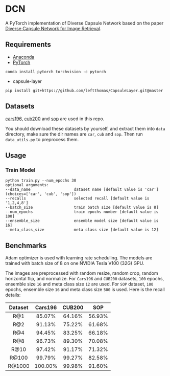 # DCN
A PyTorch implementation of Diverse Capsule Network based on the paper [Diverse Capsule Network for Image Retrieval]().

## Requirements
- [Anaconda](https://www.anaconda.com/download/)
- [PyTorch](https://pytorch.org)
```
conda install pytorch torchvision -c pytorch
```
- capsule-layer
```
pip install git+https://github.com/leftthomas/CapsuleLayer.git@master
```

## Datasets
[cars196](http://ai.stanford.edu/~jkrause/cars/car_dataset.html), [cub200](http://www.vision.caltech.edu/visipedia/CUB-200-2011.html)
and [sop](http://cvgl.stanford.edu/projects/lifted_struct/) are used in this repo.

You should download these datasets by yourself, and extract them into `data` directory, make sure the dir names are 
`car`, `cub` and `sop`. Then run `data_utils.py` to preprocess them.

## Usage
### Train Model
```
python train.py --num_epochs 30
optional arguments:
--data_name                   dataset name [default value is 'car'](choices=['car', 'cub', 'sop'])
--recalls                     selected recall [default value is '1,2,4,8']
--batch_size                  train batch size [default value is 8]
--num_epochs                  train epochs number [default value is 100]
--ensemble_size               ensemble model size [default value is 16]
--meta_class_size             meta class size [default value is 12]
```

## Benchmarks
Adam optimizer is used with learning rate scheduling. The models are trained with batch size of 8 on one 
NVIDIA Tesla V100 (32G) GPU.

The images are preprocessed with random resize, random crop, random horizontal flip, and normalize. 
For `Cars196` and `CUB200` datasets, `100` epochs, ensemble size `16` and meta class size `12` are used. For `SOP` dataset,
`100` epochs, ensemble size `16` and meta class size `500` is used.
Here is the recall details:

<table>
  <thead>
    <tr>
      <th>Dataset</th>
      <th>Cars196</th>
      <th>CUB200</th>
      <th>SOP</th>
    </tr>
  </thead>
  <tbody>
    <tr>
      <td align="center">R@1</td>
      <td align="center">85.07%</td>
      <td align="center">64.16%</td>
      <td align="center">56.93%</td>
    </tr>
    <tr>
      <td align="center">R@2</td>
      <td align="center">91.13%</td>
      <td align="center">75.22%</td>
      <td align="center">61.68%</td>
    </tr>
    <tr>
      <td align="center">R@4</td>
      <td align="center">94.45%</td>
      <td align="center">83.25%</td>
      <td align="center">66.18%</td>
    </tr>
    <tr>
      <td align="center">R@8</td>
      <td align="center">96.73%</td>
      <td align="center">89.30%</td>
      <td align="center">70.08%</td>
    </tr>
    <tr>
      <td align="center">R@10</td>
      <td align="center">97.42%</td>
      <td align="center">91.17%</td>
      <td align="center">71.32%</td>
    </tr>
    <tr>
      <td align="center">R@100</td>
      <td align="center">99.79%</td>
      <td align="center">99.27%</td>
      <td align="center">82.58%</td>
    </tr>
    <tr>
      <td align="center">R@1000</td>
      <td align="center">100.00%</td>
      <td align="center">99.98%</td>
      <td align="center">91.60%</td>
    </tr>
  </tbody>
</table>


